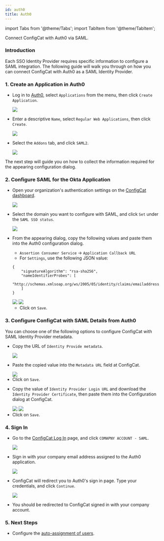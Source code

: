 ```yaml
---
id: auth0
title: Auth0
---
```


import Tabs from '@theme/Tabs';
import TabItem from '@theme/TabItem';

Connect ConfigCat with Auth0 via SAML.

### Introduction
Each SSO Identity Provider requires specific information to configure a SAML integration. The following guide will walk you through on how you can connect ConfigCat with Auth0 as a SAML Identity Provider.

### 1. Create an Application in Auth0

- Log in to <a href="https://auth0.com/auth/login" target="_blank">Auth0</a>, select `Applications` from the menu, then click `Create Application`.

  <img class="saml-tutorial-img" src="/static/assets/saml/auth0/applications.png" />

- Enter a descriptive `Name`, select `Regular Web Applications`, then click `Create`.

  <img class="saml-tutorial-img" src="/static/assets/saml/auth0/app_name.png" />

- Select the `Addons` tab, and click `SAML2`.

  <img class="saml-tutorial-img" src="/static/assets/saml/auth0/enable_saml.png" />

The next step will guide you on how to collect the information required for the appearing configuration dialog.

### 2. Configure SAML for the Okta Application
- Open your organization's authentication settings on the <a href="https://app.configcat.com/organization/authentication" target="_blank">ConfigCat dashboard</a>.

  <img class="saml-tutorial-img" src="/static/assets/saml/dashboard/authentication.png" />

- Select the domain you want to configure with SAML, and click `Set` under the `SAML SSO status`.

  <img class="saml-tutorial-img" src="/static/assets/saml/dashboard/domains.png" />

- From the appearing dialog, copy the following values and paste them into the Auth0 configuration dialog.
    - `Assertion Consumer Service` -> `Application Callback URL`
    - For `Settings`, use the following JSON value:
    ```
    {
        "signatureAlgorithm": "rsa-sha256",
        "nameIdentifierProbes": [
            "http://schemas.xmlsoap.org/ws/2005/05/identity/claims/emailaddress"
        ]
    }
    ```

   <img class="saml-tutorial-img" src="/static/assets/saml/auth0/cc_idp.png" />

   <img class="saml-tutorial-img" src="/static/assets/saml/auth0/acs_url.png" />

    - Click on `Save`.

### 3. Configure ConfigCat with SAML Details from Auth0

You can choose one of the following options to configure ConfigCat with SAML Identity Provider metadata.

<Tabs>
  <TabItem value="metadataUrl" label="Metadata URL" default>
    <ul>
      <li>
        <p>Copy the URL of <code>Identity Provide metadata</code>.</p>
        <img class="saml-tutorial-img" src="/static/assets/saml/auth0/metadata_url.png" />
      </li>
      <li>
        <p>Paste the copied value into the <code>Metadata URL</code> field at ConfigCat.</p>
        <img class="saml-tutorial-img" src="/static/assets/saml/auth0/cc_metadata_url.png" />
      </li>
      <li>
        Click on <code>Save</code>.
      </li>
    </ul>
  </TabItem>
  <TabItem value="manual" label="Manual Configuration">
    <ul>
      <li>
        <p>Copy the value of <code>Identity Provider Login URL</code> and download the <code>Identity Provider Certificate</code>, then paste them into the Configuration dialog at ConfigCat.</p>
        <img class="saml-tutorial-img" src="/static/assets/saml/auth0/manual.png" />
        <img class="saml-tutorial-img" src="/static/assets/saml/auth0/cc_manual.png" />
      </li>
      <li>
        Click on <code>Save</code>.
      </li>
    </ul>
  </TabItem>
</Tabs>

### 4. Sign In
- Go to the <a href="https://app.configcat.com/login" target="_blank">ConfigCat Log In</a> page, and click `COMAPNY ACCOUNT - SAML`.
  
  <img class="saml-tutorial-img" src="/static/assets/saml/dashboard/saml_login.png" />

- Sign in with your company email address assigned to the Auth0 application.

  <img class="saml-tutorial-img" src="/static/assets/saml/dashboard/company_email.png" />

- ConfigCat will redirect you to Auth0's sign in page. Type your credentials, and click `Continue`.

  <img class="saml-tutorial-img" src="/static/assets/saml/auth0/login.png" />

- You should be redirected to ConfigCat signed in with your company account.

### 5. Next Steps

- Configure the [auto-assignment of users](../../auto-assign-users).